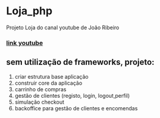 # Loja_php
 Projeto Loja do canal youtube de João Ribeiro

### [link youtube](https://www.youtube.com/watch?v=gJz1yBqKHtM&list=PLXik_5Br-zO-tsUy1lTPB8dnPGBu8n0Ee&ab_channel=Jo%C3%A3oRibeiro)

## sem utilização de frameworks, projeto:
1. criar estrutura base aplicação
2. construir core da aplicação
3. carrinho de compras
4. gestão de clientes (registo, login, logout,perfil)
5. simulação checkout
6. backoffice para gestão de clientes e encomendas
